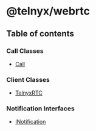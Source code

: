 # @telnyx/webrtc

## Table of contents

### Call Classes

- [Call](classes/call.md)

### Client Classes

- [TelnyxRTC](classes/telnyxrtc.md)

### Notification Interfaces

- [INotification](interfaces/inotification.md)
